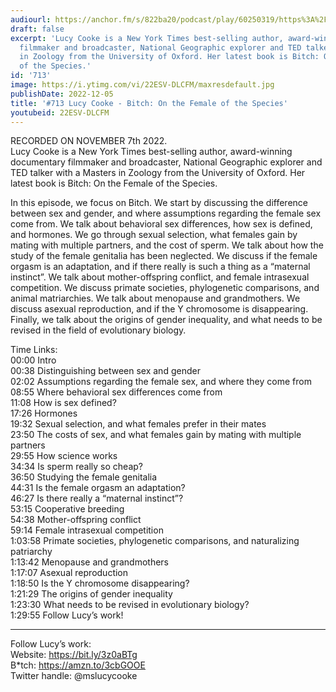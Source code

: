 ```yaml
---
audiourl: https://anchor.fm/s/822ba20/podcast/play/60250319/https%3A%2F%2Fd3ctxlq1ktw2nl.cloudfront.net%2Fstaging%2F2022-10-7%2Fefcb4e82-b3a3-d1ca-aca0-0f6a2b06856e.m4a
draft: false
excerpt: 'Lucy Cooke is a New York Times best-selling author, award-winning documentary
  filmmaker and broadcaster, National Geographic explorer and TED talker with a Masters
  in Zoology from the University of Oxford. Her latest book is Bitch: On the Female
  of the Species.'
id: '713'
image: https://i.ytimg.com/vi/22ESV-DLCFM/maxresdefault.jpg
publishDate: 2022-12-05
title: '#713 Lucy Cooke - Bitch: On the Female of the Species'
youtubeid: 22ESV-DLCFM
---
```

<div class="timelinks">

RECORDED ON NOVEMBER 7th 2022.  
Lucy Cooke is a New York Times best-selling author, award-winning documentary filmmaker and broadcaster, National Geographic explorer and TED talker with a Masters in Zoology from the University of Oxford. Her latest book is Bitch: On the Female of the Species.

In this episode, we focus on Bitch. We start by discussing the difference between sex and gender, and where assumptions regarding the female sex come from. We talk about behavioral sex differences, how sex is defined, and hormones. We go through sexual selection, what females gain by mating with multiple partners, and the cost of sperm. We talk about how the study of the female genitalia has been neglected. We discuss if the female orgasm is an adaptation, and if there really is such a thing as a “maternal instinct”. We talk about mother-offspring conflict, and female intrasexual competition. We discuss primate societies, phylogenetic comparisons, and animal matriarchies. We talk about menopause and grandmothers. We discuss asexual reproduction, and if the Y chromosome is disappearing. Finally, we talk about the origins of gender inequality, and what needs to be revised in the field of evolutionary biology.

Time Links:  
<time>00:00</time> Intro  
<time>00:38</time> Distinguishing between sex and gender  
<time>02:02</time> Assumptions regarding the female sex, and where they come from  
<time>08:55</time> Where behavioral sex differences come from  
<time>11:08</time> How is sex defined?  
<time>17:26</time> Hormones  
<time>19:32</time> Sexual selection, and what females prefer in their mates  
<time>23:50</time> The costs of sex, and what females gain by mating with multiple partners  
<time>29:55</time> How science works  
<time>34:34</time> Is sperm really so cheap?  
<time>36:50</time> Studying the female genitalia  
<time>44:31</time> Is the female orgasm an adaptation?  
<time>46:27</time> Is there really a “maternal instinct”?  
<time>53:15</time> Cooperative breeding  
<time>54:38</time> Mother-offspring conflict  
<time>59:14</time> Female intrasexual competition  
<time>1:03:58</time> Primate societies, phylogenetic comparisons, and naturalizing patriarchy  
<time>1:13:42</time> Menopause and grandmothers  
<time>1:17:07</time> Asexual reproduction  
<time>1:18:50</time> Is the Y chromosome disappearing?  
<time>1:21:29</time> The origins of gender inequality  
<time>1:23:30</time> What needs to be revised in evolutionary biology?  
<time>1:29:55</time> Follow Lucy’s work!

---

Follow Lucy’s work:  
Website: https://bit.ly/3z0aBTg  
B*tch: https://amzn.to/3cbGOOE  
Twitter handle: @mslucycooke
</div>

